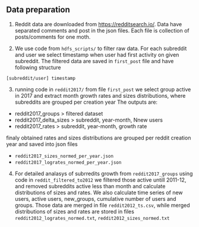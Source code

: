 ## Data preparation

1) Reddit data are downloaded from https://redditsearch.io/. Data have separated comments and post in the json files. Each file is collection of posts/comments for one moth. 

2) We use code from `hdfs_scripts/` to filter raw data. For each subreddit and user we select timestamp when user had first activity on given subreddit. The filtered data are saved in `first_post` file and have following structure

```
[subreddit/user] timestamp
```

3) running code in `reddit2017/` from file `first_post` we select group active in 2017 and extract month growth rates and sizes distributions, where subreddits are grouped per creation year
The outputs are:
- reddit2017_groups > filtered dataset  
- reddit2017_delta_sizes > subreddit, year-month, Nnew users
- reddit2017_rates > subreddit, year-month, growth rate

finaly obtained rates and sizes distributions are grouped per reddit creation year and saved into json files
  
  - `reddit2017_sizes_normed_per_year.json`
  - `reddit2017_logrates_normed_per_year.json`
   
4) For detailed analasys of subrredits growth from `reddit2017_groups` using code in `reddit_filtered_to2012` we filtered those active untill 2011-12, and removed subreddits active less than month and calculate distributions of sizes and rates. We also calculate time series of new users, active users, new_groups, cumulative number of users and groups. Those data are merged in file `reddit2012_ts.csv`, while merged distributions of sizes and rates are stored in files `reddit2012_logrates_normed.txt`, `reddit2012_sizes_normed.txt`

